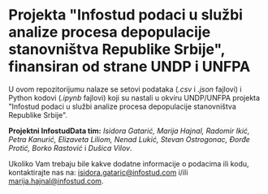 # Projekta "Infostud podaci u službi analize procesa depopulacije stanovništva Republike Srbije", finansiran od strane UNDP i UNFPA

U ovom repozitorijumu nalaze se setovi podataka (*.csv* i *.json* fajlovi) i Python kodovi (*.ipynb* fajlovi) koji su nastali u okviru UNDP/UNFPA projekta "Infostud podaci u službi analize procesa depopulacije stanovništva Republike Srbije".

**Projektni InfostudData tim:** *Isidora Gatarić, Marija Hajnal, Radomir Ikić, Petra Kanurić, Elizaveta Liliom, Nenad Lukić, Stevan Ostrogonac, Đorđe Protić, Borko Rastović* i *Dušica Vilov*.

Ukoliko Vam trebaju bile kakve dodatne informacije o podacima ili kodu, kontaktirajte nas na: isidora.gataric@infostud.com i/ili marija.hajnal@infostud.com.


